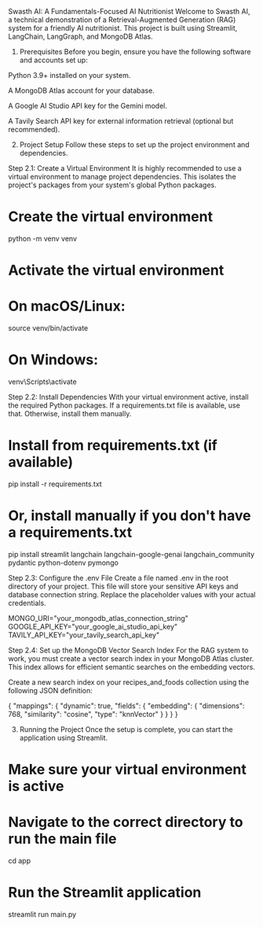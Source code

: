 Swasth AI: A Fundamentals-Focused AI Nutritionist
Welcome to Swasth AI, a technical demonstration of a Retrieval-Augmented Generation (RAG) system for a friendly AI nutritionist. This project is built using Streamlit, LangChain, LangGraph, and MongoDB Atlas.

1. Prerequisites
Before you begin, ensure you have the following software and accounts set up:

Python 3.9+ installed on your system.

A MongoDB Atlas account for your database.

A Google AI Studio API key for the Gemini model.

A Tavily Search API key for external information retrieval (optional but recommended).

2. Project Setup
Follow these steps to set up the project environment and dependencies.

Step 2.1: Create a Virtual Environment
It is highly recommended to use a virtual environment to manage project dependencies. This isolates the project's packages from your system's global Python packages.

# Create the virtual environment
python -m venv venv

# Activate the virtual environment
# On macOS/Linux:
source venv/bin/activate
# On Windows:
venv\Scripts\activate

Step 2.2: Install Dependencies
With your virtual environment active, install the required Python packages. If a requirements.txt file is available, use that. Otherwise, install them manually.

# Install from requirements.txt (if available)
pip install -r requirements.txt

# Or, install manually if you don't have a requirements.txt
pip install streamlit langchain langchain-google-genai langchain_community pydantic python-dotenv pymongo

Step 2.3: Configure the .env File
Create a file named .env in the root directory of your project. This file will store your sensitive API keys and database connection string. Replace the placeholder values with your actual credentials.

MONGO_URI="your_mongodb_atlas_connection_string"
GOOGLE_API_KEY="your_google_ai_studio_api_key"
TAVILY_API_KEY="your_tavily_search_api_key"

Step 2.4: Set up the MongoDB Vector Search Index
For the RAG system to work, you must create a vector search index in your MongoDB Atlas cluster. This index allows for efficient semantic searches on the embedding vectors.

Create a new search index on your recipes_and_foods collection using the following JSON definition:

{
  "mappings": {
    "dynamic": true,
    "fields": {
      "embedding": {
        "dimensions": 768,
        "similarity": "cosine",
        "type": "knnVector"
      }
    }
  }
}

3. Running the Project
Once the setup is complete, you can start the application using Streamlit.

# Make sure your virtual environment is active
# Navigate to the correct directory to run the main file
cd app

# Run the Streamlit application
streamlit run main.py

